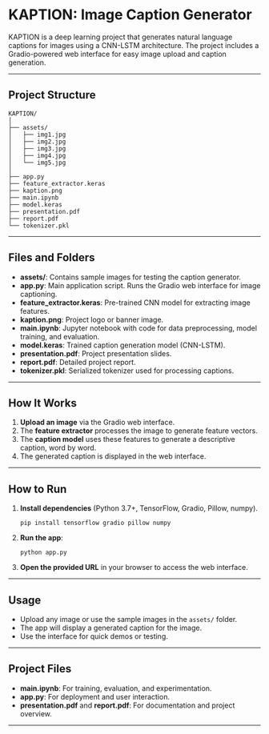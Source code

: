 # KAPTION: Image Caption Generator

KAPTION is a deep learning project that generates natural language captions for images using a CNN-LSTM architecture. The project includes a Gradio-powered web interface for easy image upload and caption generation.

---

## **Project Structure**

```
KAPTION/
│
├── assets/
│   ├── img1.jpg
│   ├── img2.jpg
│   ├── img3.jpg
│   ├── img4.jpg
│   └── img5.jpg
│
├── app.py
├── feature_extractor.keras
├── kaption.png
├── main.ipynb
├── model.keras
├── presentation.pdf
├── report.pdf
└── tokenizer.pkl
```

---

## **Files and Folders**

- **assets/**: Contains sample images for testing the caption generator.
- **app.py**: Main application script. Runs the Gradio web interface for image captioning.
- **feature_extractor.keras**: Pre-trained CNN model for extracting image features.
- **kaption.png**: Project logo or banner image.
- **main.ipynb**: Jupyter notebook with code for data preprocessing, model training, and evaluation.
- **model.keras**: Trained caption generation model (CNN-LSTM).
- **presentation.pdf**: Project presentation slides.
- **report.pdf**: Detailed project report.
- **tokenizer.pkl**: Serialized tokenizer used for processing captions.

---

## **How It Works**

1. **Upload an image** via the Gradio web interface.
2. The **feature extractor** processes the image to generate feature vectors.
3. The **caption model** uses these features to generate a descriptive caption, word by word.
4. The generated caption is displayed in the web interface.

---

## **How to Run**

1. **Install dependencies** (Python 3.7+, TensorFlow, Gradio, Pillow, numpy).
   ```
   pip install tensorflow gradio pillow numpy
   ```
2. **Run the app**:
   ```
   python app.py
   ```
3. **Open the provided URL** in your browser to access the web interface.

---

## **Usage**

- Upload any image or use the sample images in the `assets/` folder.
- The app will display a generated caption for the image.
- Use the interface for quick demos or testing.

---

## **Project Files**

- **main.ipynb**: For training, evaluation, and experimentation.
- **app.py**: For deployment and user interaction.
- **presentation.pdf** and **report.pdf**: For documentation and project overview.

---
